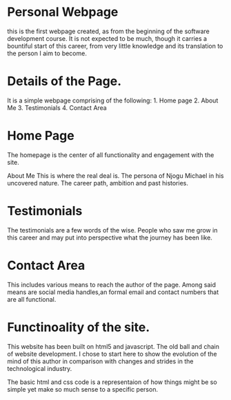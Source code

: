 # **Personal Webpage**

this is the first webpage created, as from the beginning of the software development course. It is not expected to be much, though it carries a bountiful start of this career, from very little knowledge and its translation to the person I aim to become.

# Details of the Page.

It is a simple webpage comprising of the following:
    1. Home page
    2. About Me
    3. Testimonials
    4. Contact Area

# Home Page
The homepage is the center of all functionality and engagement with the site. 

About Me
This is where the real deal is. The persona of Njogu Michael in his uncovered nature. The career path, ambition and past histories. 

# Testimonials
The testimonials are a few words of the wise. People who saw me grow in this career and may put into perspective what the journey has been like.

# Contact Area
This includes various means to reach the author of the page. Among said means are social media handles,an formal email and contact numbers that are all functional.

# Functinoality of the site. 

This website has been built on html5 and javascript. The old ball and chain of website development. I chose to start here to show the evolution of the mind of this author in comparison with changes and strides in the technological industry.

The basic html and css code is a representaion of how things might be so simple yet make so much sense to a specific person. 